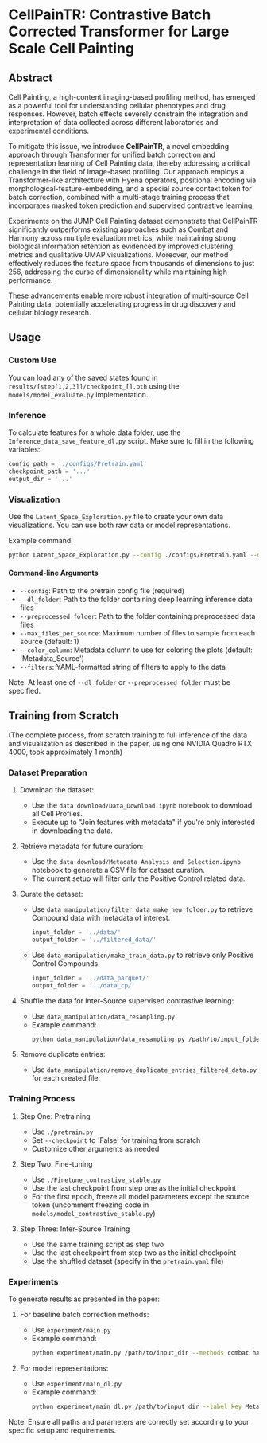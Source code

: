 # CellPainTR: Contrastive Batch Corrected Transformer for Large Scale Cell Painting

## Abstract

Cell Painting, a high-content imaging-based profiling method, has emerged as a powerful tool for understanding cellular phenotypes and drug responses. However, batch effects severely constrain the integration and interpretation of data collected across different laboratories and experimental conditions. 

To mitigate this issue, we introduce **CellPainTR**, a novel embedding approach through Transformer for unified batch correction and representation learning of Cell Painting data, thereby addressing a critical challenge in the field of image-based profiling. Our approach employs a Transformer-like architecture with Hyena operators, positional encoding via morphological-feature-embedding, and a special source context token for batch correction, combined with a multi-stage training process that incorporates masked token prediction and supervised contrastive learning.

Experiments on the JUMP Cell Painting dataset demonstrate that CellPainTR significantly outperforms existing approaches such as Combat and Harmony across multiple evaluation metrics, while maintaining strong biological information retention as evidenced by improved clustering metrics and qualitative UMAP visualizations. Moreover, our method effectively reduces the feature space from thousands of dimensions to just 256, addressing the curse of dimensionality while maintaining high performance.

These advancements enable more robust integration of multi-source Cell Painting data, potentially accelerating progress in drug discovery and cellular biology research.

## Usage

### Custom Use

You can load any of the saved states found in `results/[step[1,2,3]]/checkpoint_[].pth` using the `models/model_evaluate.py` implementation.

### Inference

To calculate features for a whole data folder, use the `Inference_data_save_feature_dl.py` script. Make sure to fill in the following variables:

```python
config_path = './configs/Pretrain.yaml'
checkpoint_path = '...'
output_dir = '...'
```

### Visualization

Use the `Latent_Space_Exploration.py` file to create your own data visualizations. You can use both raw data or model representations.

Example command:

```bash
python Latent_Space_Exploration.py --config ./configs/Pretrain.yaml --dl_folder /path/to/dl/inference/data --preprocessed_folder /path/to/preprocessed/data --max_files_per_source 5 --color_column Metadata_Source --filters "{'Metadata_Plate': ['Plate1', 'Plate2']}"
```

#### Command-line Arguments

- `--config`: Path to the pretrain config file (required)
- `--dl_folder`: Path to the folder containing deep learning inference data files
- `--preprocessed_folder`: Path to the folder containing preprocessed data files
- `--max_files_per_source`: Maximum number of files to sample from each source (default: 1)
- `--color_column`: Metadata column to use for coloring the plots (default: 'Metadata_Source')
- `--filters`: YAML-formatted string of filters to apply to the data

Note: At least one of `--dl_folder` or `--preprocessed_folder` must be specified.

## Training from Scratch

(The complete process, from scratch training to full inference of the data and visualization as described in the paper, using one NVIDIA Quadro RTX 4000, took approximately 1 month)

### Dataset Preparation

1. Download the dataset:
   - Use the `data download/Data_Download.ipynb` notebook to download all Cell Profiles.
   - Execute up to "Join features with metadata" if you're only interested in downloading the data.

2. Retrieve metadata for future curation:
   - Use the `data download/Metadata Analysis and Selection.ipynb` notebook to generate a CSV file for dataset curation.
   - The current setup will filter only the Positive Control related data.

3. Curate the dataset:
   - Use `data_manipulation/filter_data_make_new_folder.py` to retrieve Compound data with metadata of interest.
     ```python
     input_folder = '../data/'
     output_folder = '../filtered_data/'
     ```
   - Use `data_manipulation/make_train_data.py` to retrieve only Positive Control Compounds.
     ```python
     input_folder = '../data_parquet/'
     output_folder = '../data_cp/'
     ```

4. Shuffle the data for Inter-Source supervised contrastive learning:
   - Use `data_manipulation/data_resampling.py`
   - Example command:
     ```bash
     python data_manipulation/data_resampling.py /path/to/input_folder /path/to/output_folder 5 3 file1 file2 file3 --skip-transform --process-all
     ```

5. Remove duplicate entries:
   - Use `data_manipulation/remove_duplicate_entries_filtered_data.py` for each created file.

### Training Process

1. Step One: Pretraining
   - Use `./pretrain.py`
   - Set `--checkpoint` to 'False' for training from scratch
   - Customize other arguments as needed

2. Step Two: Fine-tuning
   - Use `./Finetune_contrastive_stable.py`
   - Use the last checkpoint from step one as the initial checkpoint
   - For the first epoch, freeze all model parameters except the source token (uncomment freezing code in `models/model_contrastive_stable.py`)

3. Step Three: Inter-Source Training
   - Use the same training script as step two
   - Use the last checkpoint from step two as the initial checkpoint
   - Use the shuffled dataset (specify in the `pretrain.yaml` file)

### Experiments

To generate results as presented in the paper:

1. For baseline batch correction methods:
   - Use `experiment/main.py`
   - Example command:
     ```bash
     python experiment/main.py /path/to/input_dir --methods combat harmony mnn --label_key Metadata_InChIKey --batch_key Metadata_Batch --output_dir /path/to/results --preprocess
     ```

2. For model representations:
   - Use `experiment/main_dl.py`
   - Example command:
     ```bash
     python experiment/main_dl.py /path/to/input_dir --label_key Metadata_InChIKey --batch_key Metadata_Batch --output_dir /path/to/results --method deep_learning
     ```

Note: Ensure all paths and parameters are correctly set according to your specific setup and requirements.
